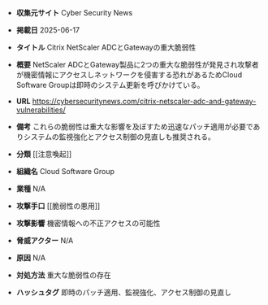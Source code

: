 - **収集元サイト**
Cyber Security News

- **掲載日**
2025-06-17

- **タイトル**
Citrix NetScaler ADCとGatewayの重大脆弱性

- **概要**
NetScaler ADCとGateway製品に2つの重大な脆弱性が発見され攻撃者が機密情報にアクセスしネットワークを侵害する恐れがあるためCloud Software Groupは即時のシステム更新を呼びかけている。

- **URL**
https://cybersecuritynews.com/citrix-netscaler-adc-and-gateway-vulnerabilities/

- **備考**
これらの脆弱性は重大な影響を及ぼすため迅速なパッチ適用が必要でありシステムの監視強化とアクセス制御の見直しも推奨される。

- **分類**
[[注意喚起]]

- **組織名**
Cloud Software Group

- **業種**
N/A

- **攻撃手口**
[[脆弱性の悪用]]

- **攻撃影響**
機密情報への不正アクセスの可能性

- **脅威アクター**
N/A

- **原因**
N/A

- **対処方法**
重大な脆弱性の存在

- **ハッシュタグ**
即時のパッチ適用、監視強化、アクセス制御の見直し
